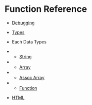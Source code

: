 # Function Reference
- [Debugging](./core.ref.md#debugging)
- [Types](/.core.ref.md#types)
- Each Data Types
- - [String](./string.ref.md)
- - [Array](./array.ref.md)
- - [Assoc Array](./assocArray.ref.md)
- - [Function](./function.ref.md)

- [HTML](./html.ref.md#html)
